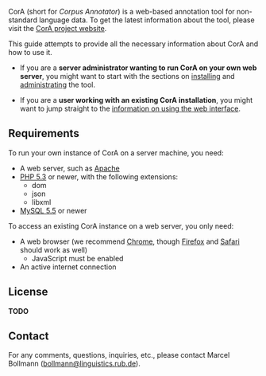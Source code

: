 CorA (short for *Corpus Annotator*) is a web-based annotation tool for
non-standard language data.  To get the latest information about the tool,
please visit the
[CorA project website](http://www.linguistics.rub.de/comphist/resources/cora/).

This guide attempts to provide all the necessary information about CorA and how
to use it.

+ If you are a **server administrator wanting to run CorA on your own web
server**, you might want to start with the sections on
[installing](setup-install.md) and [administrating](admin-users.md) the tool.

+ If you are a **user working with an existing CorA installation**, you might
  want to jump straight to the
  [information on using the web interface](doc-annotate.md).

## Requirements

To run your own instance of CorA on a server machine, you need:

* A web server, such as [Apache](http://httpd.apache.org/)
* [PHP 5.3](http://www.php.net/) or newer, with the following extensions:
    * dom
    * json
    * libxml
* [MySQL 5.5](http://www.mysql.com/) or newer

To access an existing CorA instance on a web server, you only need:

* A web browser (we recommend [Chrome][], though
  [Firefox][] and [Safari][] should work as well)
    * JavaScript must be enabled
* An active internet connection

## License

**TODO**

## Contact

For any comments, questions, inquiries, etc., please contact Marcel Bollmann
(<bollmann@linguistics.rub.de>).

[chrome]: http://www.google.com/chrome/
[firefox]: http://www.mozilla.org/firefox/
[safari]: http://www.apple.com/safari/
